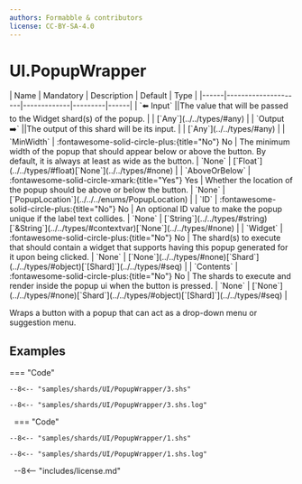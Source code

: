 ```yaml
---
authors: Formabble & contributors
license: CC-BY-SA-4.0
---
```



# UI.PopupWrapper

<div class="sh-parameters" markdown="1">
| Name | Mandatory | Description | Default | Type |
|------|---------------------|-------------|---------|------|
| `⬅️ Input` ||The value that will be passed to the Widget shard(s) of the popup. | | [`Any`](../../types/#any) |
| `Output ➡️` ||The output of this shard will be its input. | | [`Any`](../../types/#any) |
| `MinWidth` | :fontawesome-solid-circle-plus:{title="No"} No  | The minimum width of the popup that should appear below or above the button. By default, it is always at least as wide as the button. | `None` | [`Float`](../../types/#float)[`None`](../../types/#none) |
| `AboveOrBelow` | :fontawesome-solid-circle-xmark:{title="Yes"} Yes  | Whether the location of the popup should be above or below the button. | `None` | [`PopupLocation`](../../../enums/PopupLocation) |
| `ID` | :fontawesome-solid-circle-plus:{title="No"} No  | An optional ID value to make the popup unique if the label text collides. | `None` | [`String`](../../types/#string)[`&String`](../../types/#contextvar)[`None`](../../types/#none) |
| `Widget` | :fontawesome-solid-circle-plus:{title="No"} No  | The shard(s) to execute that should contain a widget that supports having this popup generated for it upon being clicked. | `None` | [`None`](../../types/#none)[`Shard`](../../types/#object)[`[Shard]`](../../types/#seq) |
| `Contents` | :fontawesome-solid-circle-plus:{title="No"} No  | The shards to execute and render inside the popup ui when the button is pressed. | `None` | [`None`](../../types/#none)[`Shard`](../../types/#object)[`[Shard]`](../../types/#seq) |

</div>

Wraps a button with a popup that can act as a drop-down menu or suggestion menu.

## Examples

=== "Code"

  ```x86asm linenums="1"
  --8<-- "samples/shards/UI/PopupWrapper/3.shs"
  ```

  ```
  --8<-- "samples/shards/UI/PopupWrapper/3.shs.log"
  ```
&nbsp;
=== "Code"

  ```x86asm linenums="1"
  --8<-- "samples/shards/UI/PopupWrapper/1.shs"
  ```

  ```
  --8<-- "samples/shards/UI/PopupWrapper/1.shs.log"
  ```
&nbsp;
--8<-- "includes/license.md"

